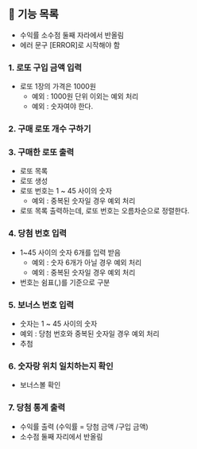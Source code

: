 ## 🚀 기능 목록

- 수익률 소수점 둘째 자라에서 반올림
- 에러 문구 [ERROR]로 시작해야 함

### 1. 로또 구입 금액 입력
- 로또 1장의 가격은 1000원
  - 예외 : 1000원 단위 이외는 예외 처리
  - 예외 : 숫자여야 한다.
### 2. 구매 로또 개수 구하기
### 3. 구매한 로또 출력
- 로또 목록
- 로또 생성
- 로또 번호는 1 ~ 45 사이의 숫자
  - 예외 : 중복된 숫자일 경우 예외 처리
- 로또 목록 출력하는데, 로또 번호는 오름차순으로 정렬한다.
### 4. 당첨 번호 입력
- 1~45 사이의 숫자 6개를 입력 받음
  - 예외 : 숫자 6개가 아닐 경우 예외 처리
  - 예외 : 중복된 숫자일 경우 예외 처리
- 번호는 쉼표(,)를 기준으로 구분
### 5. 보너스 번호 입력
- 숫자는 1 ~ 45 사이의 숫자
- 예외 : 당첨 번호와 중복된 숫자일 경우 예외 처리
- 추첨
### 6. 숫자랑 위치 일치하는지 확인
- 보너스볼 확인
### 7. 당첨 통계 출력
- 수익률 출력 (수익률 = 당첨 금액 /구입 금액)
- 소수점 둘째 자리에서 반올림